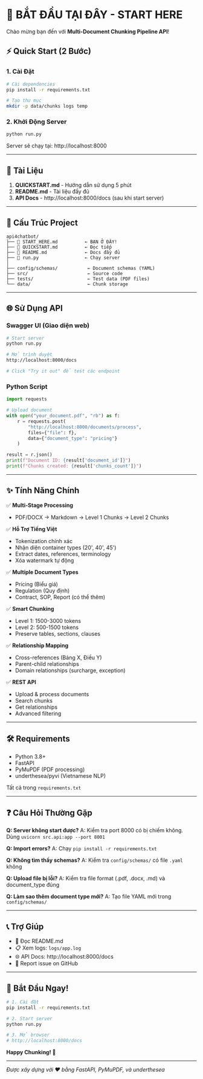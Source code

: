 # 🚀 BẮT ĐẦU TẠI ĐÂY - START HERE

Chào mừng bạn đến với **Multi-Document Chunking Pipeline API**!

## ⚡ Quick Start (2 Bước)

### 1. Cài Đặt

```bash
# Cài dependencies
pip install -r requirements.txt

# Tạo thư mục
mkdir -p data/chunks logs temp
```

### 2. Khởi Động Server

```bash
python run.py
```

Server sẽ chạy tại: http://localhost:8000

---

## 📖 Tài Liệu

1. **QUICKSTART.md** - Hướng dẫn sử dụng 5 phút
2. **README.md** - Tài liệu đầy đủ
3. **API Docs** - http://localhost:8000/docs (sau khi start server)

---

## 📂 Cấu Trúc Project

```
api4chatbot/
├── 📄 START_HERE.md          ← BẠN Ở ĐÂY!
├── 📄 QUICKSTART.md          ← Đọc tiếp
├── 📄 README.md              ← Docs đầy đủ
├── 🐍 run.py                 ← Chạy server
│
├── config/schemas/           ← Document schemas (YAML)
├── src/                      ← Source code
├── tests/                    ← Test data (PDF files)
└── data/                     ← Chunk storage
```

---

## 🌐 Sử Dụng API

### Swagger UI (Giao diện web)

```bash
# Start server
python run.py

# Mở trình duyệt
http://localhost:8000/docs

# Click "Try it out" để test các endpoint
```

### Python Script

```python
import requests

# Upload document
with open("your_document.pdf", "rb") as f:
    r = requests.post(
        "http://localhost:8000/documents/process",
        files={"file": f},
        data={"document_type": "pricing"}
    )

result = r.json()
print(f"Document ID: {result['document_id']}")
print(f"Chunks created: {result['chunks_count']}")
```

---

## ✨ Tính Năng Chính

✅ **Multi-Stage Processing**
- PDF/DOCX → Markdown → Level 1 Chunks → Level 2 Chunks

✅ **Hỗ Trợ Tiếng Việt**
- Tokenization chính xác
- Nhận diện container types (20', 40', 45')
- Extract dates, references, terminology
- Xóa watermark tự động

✅ **Multiple Document Types**
- Pricing (Biểu giá)
- Regulation (Quy định)
- Contract, SOP, Report (có thể thêm)

✅ **Smart Chunking**
- Level 1: 1500-3000 tokens
- Level 2: 500-1500 tokens
- Preserve tables, sections, clauses

✅ **Relationship Mapping**
- Cross-references (Bảng X, Điều Y)
- Parent-child relationships
- Domain relationships (surcharge, exception)

✅ **REST API**
- Upload & process documents
- Search chunks
- Get relationships
- Advanced filtering

---

## 🛠️ Requirements

- Python 3.8+
- FastAPI
- PyMuPDF (PDF processing)
- underthesea/pyvi (Vietnamese NLP)

Tất cả trong `requirements.txt`

---

## ❓ Câu Hỏi Thường Gặp

**Q: Server không start được?**
A: Kiểm tra port 8000 có bị chiếm không. Dùng `uvicorn src.api:app --port 8001`

**Q: Import errors?**
A: Chạy `pip install -r requirements.txt`

**Q: Không tìm thấy schemas?**
A: Kiểm tra `config/schemas/` có file `.yaml` không

**Q: Upload file bị lỗi?**
A: Kiểm tra file format (.pdf, .docx, .md) và document_type đúng

**Q: Làm sao thêm document type mới?**
A: Tạo file YAML mới trong `config/schemas/`

---

## 📞 Trợ Giúp

- 📖 Đọc README.md
- 📋 Xem logs: `logs/app.log`
- 🌐 API Docs: http://localhost:8000/docs
- 🐛 Report issue on GitHub

---

## 🎉 Bắt Đầu Ngay!

```bash
# 1. Cài đặt
pip install -r requirements.txt

# 2. Start server
python run.py

# 3. Mở browser
# http://localhost:8000/docs
```

**Happy Chunking! 🚀**

---

*Được xây dựng với ❤️ bằng FastAPI, PyMuPDF, và underthesea*
